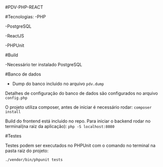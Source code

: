 #PDV-PHP-REACT

#Tecnologias:
-PHP

-PostgreSQL

-ReactJS

-PHPUnit

#Build

-Necessário ter instalado PostgreSQL

#Banco de dados

- Dump do banco incluido no arquivo `pdv.dump`

Detalhes de configuração do banco de dados são configurados no arquivo `config.php`

O projeto utiliza composer, antes de iniciar é necessário rodar:
`composer install`

Build do frontend está incluido no repo.
Para iniciar o backend rodar no terminal(na raiz da aplicação): `php -S localhost:8080`

#Testes

Testes podem ser executados no PHPUnit com o comando no terminal na pasta raiz do projeto:

`./vendor/bin/phpunit tests`
